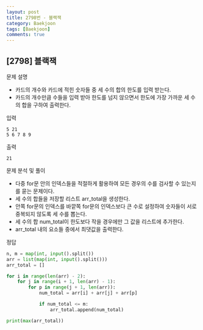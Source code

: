 ```yaml
---
layout: post
title: 2798번 - 블랙잭
category: Baekjoon
tags: [Baekjoon]
comments: true
---
```


## [2798] 블랙잭

문제 설명
- 카드의 개수와 카드에 적힌 숫자들 중 세 수의 합의 한도를 입력 받는다.
- 카드의 개수만큼 수들을 입력 받아 한도를 넘지 않으면서 한도에 가장 가까운 세 수의 합을 구하여 출력한다.

입력
```
5 21
5 6 7 8 9
```

출력
```
21
```

문제 분석 및 풀이
- 다중 for문 안의 인덱스들을 적절하게 활용하여 모든 경우의 수를 검사할 수 있는지를 묻는 문제이다.
- 세 수의 합들을 저장할 리스트 arr_total을 생성한다.
- 안쪽 for문의 인덱스를 바깥쪽 for문의 인덱스보다 큰 수로 설정하여 숫자들이 서로 중복되지 않도록 세 수를 뽑는다.
- 세 수의 합 num_total이 한도보다 작을 경우에만 그 값을 리스트에 추가한다.
- arr_total 내의 요소들 중에서 최댓값을 출력한다.

정답
```python
n, m = map(int, input().split())
arr = list(map(int, input().split()))
arr_total = []

for i in range(len(arr) - 2):
    for j in range(i + 1, len(arr) - 1):
        for p in range(j + 1, len(arr)):
            num_total = arr[i] + arr[j] + arr[p]

            if num_total <= m:
                arr_total.append(num_total)

print(max(arr_total))
```
